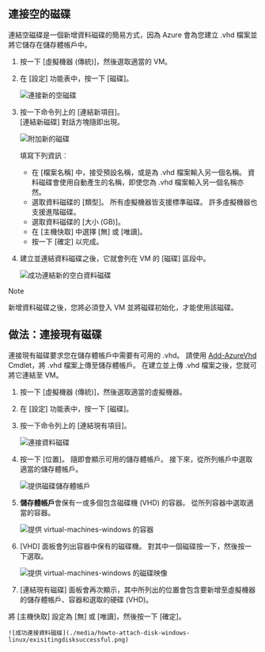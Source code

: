 


## <a name="attach-an-empty-disk"></a>連接空的磁碟
連結空磁碟是一個新增資料磁碟的簡易方式，因為 Azure 會為您建立 .vhd 檔案並將它儲存在儲存體帳戶中。

1. 按一下 [虛擬機器 (傳統)]，然後選取適當的 VM。

2. 在 [設定] 功能表中，按一下 [磁碟]。

   ![連接新的空磁碟](./media/howto-attach-disk-windows-linux/menudisksattachnew.png)

3. 按一下命令列上的 [連結新項目]。  
    [連結新磁碟] 對話方塊隨即出現。

    ![附加新的磁碟](./media/howto-attach-disk-windows-linux/newdiskdetail.png)

    填寫下列資訊︰
    - 在 [檔案名稱] 中，接受預設名稱，或是為 .vhd 檔案輸入另一個名稱。 資料磁碟會使用自動產生的名稱，即使您為 .vhd 檔案輸入另一個名稱亦然。
    - 選取資料磁碟的 [類型]。 所有虛擬機器皆支援標準磁碟。 許多虛擬機器也支援進階磁碟。
    - 選取資料磁碟的 [大小 (GB)]。
    - 在 [主機快取] 中選擇 [無] 或 [唯讀]。
    - 按一下 [確定] 以完成。

4. 建立並連結資料磁碟之後，它就會列在 VM 的 [磁碟] 區段中。

   ![成功連結新的空白資料磁碟](./media/howto-attach-disk-windows-linux/newdiskemptysuccessful.png)

> [!NOTE]
> 新增資料磁碟之後，您將必須登入 VM 並將磁碟初始化，才能使用該磁碟。

## <a name="how-to-attach-an-existing-disk"></a>做法：連接現有磁碟
連接現有磁碟要求您在儲存體帳戶中需要有可用的 .vhd。 請使用 [Add-AzureVhd](https://msdn.microsoft.com/library/azure/dn495173.aspx) Cmdlet，將 .vhd 檔案上傳至儲存體帳戶。 在建立並上傳 .vhd 檔案之後，您就可將它連結至 VM。

1. 按一下 [虛擬機器 (傳統)]，然後選取適當的虛擬機器。

2. 在 [設定] 功能表中，按一下 [磁碟]。

3. 按一下命令列上的 [連結現有項目]。

    ![連接資料磁碟](./media/howto-attach-disk-windows-linux/menudisksattachexisting.png)

4. 按一下 [位置]。 隨即會顯示可用的儲存體帳戶。 接下來，從所列帳戶中選取適當的儲存體帳戶。

    ![提供磁碟儲存體帳戶](./media/howto-attach-disk-windows-linux/existdiskstorageaccounts.png)

5. **儲存體帳戶**會保有一或多個包含磁碟機 (VHD) 的容器。 從所列容器中選取適當的容器。

    ![提供 virtual-machines-windows 的容器](./media/howto-attach-disk-windows-linux/existdiskcontainers.png)

6. [VHD] 面板會列出容器中保有的磁碟機。 對其中一個磁碟按一下，然後按一下選取。

    ![提供 virtual-machines-windows 的磁碟映像](./media/howto-attach-disk-windows-linux/existdiskvhds.png)

7. [連結現有磁碟] 面板會再次顯示，其中所列出的位置會包含要新增至虛擬機器的儲存體帳戶、容器和選取的硬碟 (VHD)。

  將 [主機快取] 設定為 [無] 或 [唯讀]，然後按一下 [確定]。

    ![成功連接資料磁碟](./media/howto-attach-disk-windows-linux/exisitingdisksuccessful.png)
